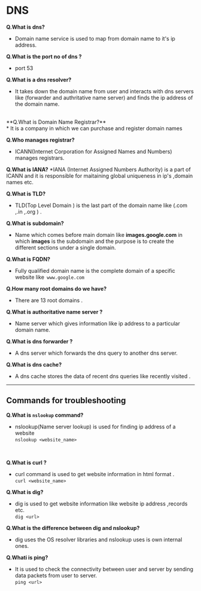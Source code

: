 #  DNS


**Q.What is dns?** <br />
*  Domain name service  is used to map from domain name to it's ip address.

**Q.What is the port no of dns ?** <br />
*  port 53

**Q.What is a dns resolver?** <br />
* It takes down the domain name from user and interacts with dns servers like (forwarder and authritative name server) and finds the ip address of the domain name.
<br/>
**Q.What is Domain Name Registrar?**<br />
*  It is a company in which we can purchase and register domain names

**Q.Who manages registrar?**<br />
* ICANN(Internet Corporation for Assigned Names and Numbers) manages registrars.

**Q.What is IANA?**
*IANA (Internet Assigned Numbers Authority) is a part of ICANN and it is responsible for maitaining global uniqueness in ip's ,domain names etc. 


**Q.What is TLD?**<br />
* TLD(Top Level Domain ) is the last part of the domain name like (.com ,.in ,.org ) .

**Q.What is subdomain?** <br />
* Name which comes before main domain like **images.google.com** in which **images**  is the subdomain and the purpose is to create the different sections under a single domain.

**Q.What is FQDN?** <br />
* Fully qualified domain name is the complete domain of a specific website like` www.google.com`

**Q.How many root domains do we have?**
* There are 13 root domains .


**Q.What is authoritative name server ?**
* Name server which gives information like ip address to a particular domain name.

**Q.What is  dns forwarder ?**
* A dns server which forwards the dns query to another dns server.

**Q.What is dns cache?**
* A dns cache stores the data of recent dns queries like recently visited .



  

***
## Commands for troubleshooting 

**Q.What is `nslookup` command?** <br />
* nslookup(Name server lookup) is used for finding ip address of a website  <br />
`nslookup <website_name>`
 <br />
  
**Q.What is curl ?** <br />
* curl command is used to get website information in html format . <br />
`curl <website_name>`



**Q.What is dig?** <br />
* dig is used to get website information like website ip address ,records etc. <br />
`dig <url>`

**Q.What is the difference between dig and nslookup?**
* dig uses the OS resolver libraries and  nslookup uses is own internal ones.

**Q.Whati is ping?** <br />
* It is used to check the connectivity between user and server by sending data packets from user to server.  
`ping <url>`



